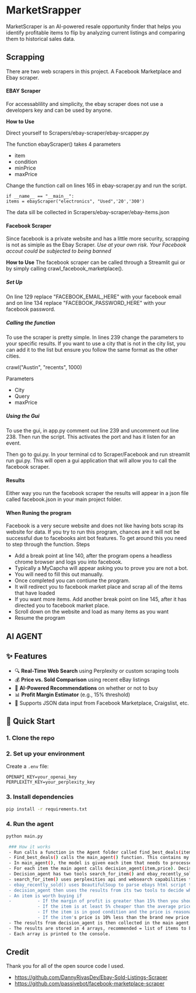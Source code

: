 # MarketSrapper
MarketScraper is an AI-powered resale opportunity finder that helps you identify profitable items to flip by analyzing current listings and comparing them to historical sales data.

## Scrapping
There are two web scrapers in this project. A Facebook Marketplace and Ebay scraper.
#### EBAY Scraper
For accessablility and simplicity, the ebay scraper does not use a developers key and can be used by anyone.

**How to Use**

Direct yourself to Scrapers/ebay-scraper/ebay-srcapper.py

The function ebayScraper() takes 4 parameters
  - item
  - condition
  - minPrice
  - maxPrice
    
Change the function call on lines 165 in ebay-scraper.py and run the script.

    if __name__ == "__main__":
    items = ebayScraper("electronics", "Used",'20','300')

The data sill be collected in Scrapers/ebay-scraper/ebay-items.json

#### Facebook Scraper
Since facebook is a private website and has a little more security, scrapping is not as simiple as the Ebay Scraper. 
*Use at your own risk. Your Facebook accout could be subjected to being banned*

**How to Use**
The facebook scraper can be called through a Streamlit gui or by simply calling crawl_facebook_marketplace().
##### Set Up
On line 129 replace "FACEBOOK_EMAIL_HERE" with your facebook email and on line 134 replace "FACEBOOK_PASSWORD_HERE" with your facebook password. 

##### Calling the function
To use the scraper is pretty simple. In lines 239 change the parameters to your specific results. If you want to use a city that is not in the city list, you can add it to the list but ensure you follow the same format as the other cities. 
 
  crawl("Austin", "recents", 1000)
  
  Parameters 
  - City
  - Query
  - maxPrice
##### Using the Gui
To use the gui, in app.py comment out line 239 and uncomment out line 238. Then run the script. This activates the port and has it listen for an event. 

Then go to gui.py. In your terminal cd to Scraper/Facebook and run streamlit run gui.py. This will open a gui application that will allow you to call the facebook scraper. 

#### Results

Either way you run the facebook scraper the results will appear in a json file called facebook.json in your main project folder. 

#### When Runing the program

Facebook is a very secure website and does not like having bots scrap its website for data. If you try to run this program, chances are it will not be successful due to facebooks aint bot features. To get around this you need to step through the function.
Steps
- Add a break point at line 140, after the program opens a headless chrome browser and logs you into facebook.
- Typically a MyCapcha will appear asking you to prove you are not a bot.
- You will need to fill this out manually.
- Once completed you can contiune the program.
- It will redirect you to facebook market place and scrap all of the items that have loaded
- If you want more items. Add another break point on line 145, after it has directed you to facebook market place.
- Scroll down on the website and load as many items as you want
- Resume the program


## AI AGENT

## ✨ Features

- 🔍 **Real-Time Web Search** using Perplexity or custom scraping tools
- 💰 **Price vs. Sold Comparison** using recent eBay listings
- 🧠 **AI-Powered Recommendations** on whether or not to buy
- 📊 **Profit Margin Estimator** (e.g., 15% threshold)
- 📁 Supports JSON data input from Facebook Marketplace, Craigslist, etc.

## 🚀 Quick Start

### 1. Clone the repo
### 2. Set up your environment
Create a `.env` file:
```env
OPENAPI_KEY=your_openai_key
PERPLEXITY_KEY=your_perplexity_key
```
### 3. Install dependencies
```bash
pip install -r requirements.txt
```
### 4. Run the agent
```bash
python main.py

 ### How it works
 - Run calls a function in the Agent folder called find_best_deals(items). Items is a list of the items from the json folder
 - Find_best_deals() calls the main_agent() function. This contains my controller agent.
 - In main_agent(), the model is given each item that needs to processed. The model has access to a tool called decision_agent(item, price).
 - For each item the main agent calls decision_agent(item,price). Decision_agent returns whether or not the item should be purchased.
 - Decision_agent has two tools search_for_item() and ebay_recently_sold().
 - search_for_item() uses perplexities api and websearch capabilities to look through the web for recently sold items. If it is a branded item, it focuses on finding the retail price off of the brand's website. Otherwise it looks for recently sold items.
 - ebay_recently_sold() uses BeautifulSoup to parse ebays html script to find recently sold items on ebay.
 - decision_agent then uses the results from its two tools to decide whether or not an item is worth buying.
 - An item is worth buying if
 -          - If the margin of profit is greater than 15% then you should recommend buying.
            - If the item is at least 5% cheaper than the average price of similar items, recommend buying.
            - If the item is in good condition and the price is reasonable, recommend buying.
            - If the item's price is 10% less than the brand new price.
 - The results from decision_agent is then collected in the main agent and main agent returns a list of recommended items to buy and items to not buy.
 - The results are stored in 4 arrays, recommended = list of items to buy, recommend_reasons = reason why to buy, dont_buy = list of items not to buy, dont_buy_reasons = list of reasons why not to buy.
 - Each array is printed to the console.
```
## Credit
 Thank you for all of the open source code I used.
  - https://github.com/DannyRivasDev/Ebay-Sold-Listings-Scraper
  - https://github.com/passivebot/facebook-marketplace-scraper



